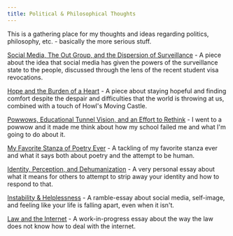 ```yaml
---
title: Political & Philosophical Thoughts
---
```


This is a gathering place for my thoughts and ideas regarding politics, philosophy, etc. - basically the more serious stuff.

[Social Media, The Out Group, and the Dispersion of Surveillance](https://rosemarysprigs.netlify.app/surveillance) - A piece about the idea that social media has given the powers of the surveillance state to the people, discussed through the lens of the recent student visa revocations.

[Hope and the Burden of a Heart](https://rosemarysprigs.netlify.app/heavyburden) - A piece about staying hopeful and finding comfort despite the despair and difficulties that the world is throwing at us, combined with a touch of Howl's Moving Castle.

[Powwows, Educational Tunnel Vision, and an Effort to Rethink](https://rosemarysprigs.netlify.app/powwow) - I went to a powwow and it made me think about how my school failed me and what I'm going to do about it.

[My Favorite Stanza of Poetry Ever](https://rosemarysprigs.netlify.app/stanza) - A tackling of my favorite stanza ever and what it says both about poetry and the attempt to be human.

[Identity, Perception, and Dehumanization](https://rosemarysprigs.netlify.app/identity) - A very personal essay about what it means for others to attempt to strip away your identity and how to respond to that.  

[Instability & Helplessness](https://rosemarysprigs.netlify.app/instability) - A ramble-essay about social media, self-image, and feeling like your life is falling apart, even when it isn't.  

[Law and the Internet](https://rosemarysprigs.netlify.app/lawinprogress) - A work-in-progress essay about the way the law does not know how to deal with the internet.  